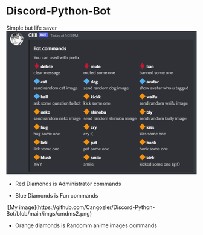 # Discord-Python-Bot
Simple but life saver<br>
![My image](https://github.com/Cangozler/Discord-Python-Bot/blob/main/imgs/cmds.png)<br>
<ul>
  <li>Red Diamonds is Administrator commands </li>
  </ul>
  <ul>
  <li>Blue Diamonds is Fun commands</li>
  </ul>
![My image](https://github.com/Cangozler/Discord-Python-Bot/blob/main/imgs/cmdms2.png)
  <ul>
  <li>Orange diamonds is Randomm anime images commands</li>  
</ul>


